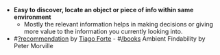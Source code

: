 - **Easy to discover, locate an object or piece of info within same environment**
    - Mostly the relevant information helps in making decisions or giving more value to the information you currently looking into.
- #[?recommendation]() by [Tiago Forte]() - #[/books]() Ambient Findability by Peter Morville
